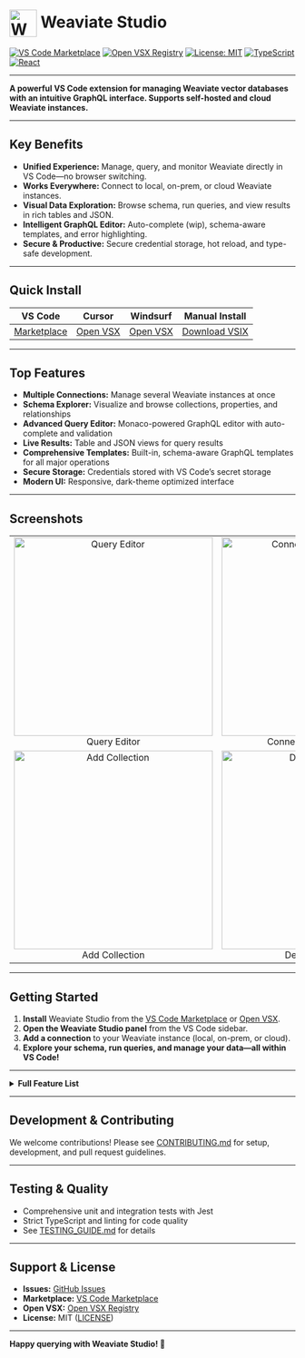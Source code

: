 # <img src="resources/weaviate-studio-color.png" alt="Weaviate Studio Logo" width="48" height="48" style="vertical-align:middle;"> Weaviate Studio

[![VS Code Marketplace](https://img.shields.io/badge/VS%20Code-Marketplace-blue?style=flat-square&logo=visual-studio-code)](https://marketplace.visualstudio.com/items?itemName=prasadmuley.weaviate-studio)
[![Open VSX Registry](https://img.shields.io/badge/Open%20VSX-Registry-purple?style=flat-square&logo=eclipse-ide)](https://open-vsx.org/extension/prasadmuley/weaviate-studio)
[![License: MIT](https://img.shields.io/badge/License-MIT-yellow.svg?style=flat-square)](https://opensource.org/licenses/MIT)
[![TypeScript](https://img.shields.io/badge/TypeScript-007ACC?style=flat-square&logo=typescript&logoColor=white)](https://www.typescriptlang.org/)
[![React](https://img.shields.io/badge/React-20232A?style=flat-square&logo=react&logoColor=61DAFB)](https://reactjs.org/)

---

**A powerful VS Code extension for managing Weaviate vector databases with an intuitive GraphQL 
interface. Supports self-hosted and cloud Weaviate instances.**

---

## Key Benefits

- **Unified Experience:** Manage, query, and monitor Weaviate directly in VS Code—no browser switching.
- **Works Everywhere:** Connect to local, on-prem, or cloud Weaviate instances.
- **Visual Data Exploration:** Browse schema, run queries, and view results in rich tables and JSON.
- **Intelligent GraphQL Editor:** Auto-complete (wip), schema-aware templates, and error highlighting.
- **Secure & Productive:** Secure credential storage, hot reload, and type-safe development.

---

## Quick Install

| **VS Code** | **Cursor** | **Windsurf** | **Manual Install** |
|-------------|------------|--------------|-------------------|
| [Marketplace](https://marketplace.visualstudio.com/items?itemName=prasadmuley.weaviate-studio) | [Open VSX](https://open-vsx.org/extension/prasadmuley/weaviate-studio) | [Open VSX](https://open-vsx.org/extension/prasadmuley/weaviate-studio) | [Download VSIX](https://github.com/muleyprasad/weaviate-studio/releases) |

---

## Top Features

- **Multiple Connections:** Manage several Weaviate instances at once
- **Schema Explorer:** Visualize and browse collections, properties, and relationships
- **Advanced Query Editor:** Monaco-powered GraphQL editor with auto-complete and validation
- **Live Results:** Table and JSON views for query results
- **Comprehensive Templates:** Built-in, schema-aware GraphQL templates for all major operations
- **Secure Storage:** Credentials stored with VS Code’s secret storage
- **Modern UI:** Responsive, dark-theme optimized interface

---

## Screenshots

<table>
  <tr>
    <td align="center"><img src="docs/images/query-editor.png" alt="Query Editor" width="350"/><br/>Query Editor</td>
    <td align="center"><img src="docs/images/connections.png" alt="Connection Management" width="350"/><br/>Connection Management</td>
  </tr>
  <tr>
    <td align="center"><img src="docs/images/add-collection.png" alt="Add Collection" width="350"/><br/>Add Collection</td>
    <td align="center"><img src="docs/images/detailed-schema.png" alt="Detailed Schema" width="350"/><br/>Detailed Schema</td>
  </tr>
</table>

---

## Getting Started

1. **Install** Weaviate Studio from the [VS Code Marketplace](https://marketplace.visualstudio.com/items?itemName=prasadmuley.weaviate-studio) or [Open VSX](https://open-vsx.org/extension/prasadmuley/weaviate-studio).
2. **Open the Weaviate Studio panel** from the VS Code sidebar.
3. **Add a connection** to your Weaviate instance (local, on-prem, or cloud).
4. **Explore your schema, run queries, and manage your data—all within VS Code!**

---
<details>
<summary><strong>Full Feature List</strong></summary>

### Connection Management
- Connect to multiple Weaviate instances simultaneously
- Secure credential storage with VS Code's built-in secret storage
- Connection health monitoring and automatic reconnection

### Data Visualization
- Table view: Flattened, readable tables for nested JSON
- JSON view: Syntax-highlighted, collapsible JSON viewer
- Schema explorer: Interactive browsing of your Weaviate schema
- Real-time results: Live query execution with instant feedback

### GraphQL Editor
- Monaco Editor with full GraphQL syntax support
- Auto-completion and context-aware suggestions
- Schema-aware query generation
- Real-time validation and error highlighting
- Enhanced query templates for all major Weaviate operations
- Reference field support and type-safe generation

### Schema Management
- Browse collections and their properties
- View detailed schema information, data types, and relationships
- Support for cross-references and nested object structures
- Visual representation of your data model

### Tree View
- Connection-level: Server info, cluster health, modules, collections overview
- Collection-level: Properties, vector config, indexes, statistics, sharding, replication

### Schema Analysis
- Enhanced schema viewer with overview, properties, raw JSON, API equivalents, and creation scripts

### Developer Experience
- Hot reload for instant updates
- Full TypeScript support
- Modern, responsive UI

### Query Templates
- Core: Basic Get, Vector Search, Semantic Search, Hybrid Search
- Advanced: Filter, Aggregation, Relationship, Sort, Explore
- Schema-aware, type-safe, and educational templates

</details>

---

## Development & Contributing

We welcome contributions! Please see [CONTRIBUTING.md](CONTRIBUTING.md) for setup, development, and pull request guidelines.

---

## Testing & Quality

- Comprehensive unit and integration tests with Jest
- Strict TypeScript and linting for code quality
- See [TESTING_GUIDE.md](TESTING_GUIDE.md) for details

---

## Support & License

- **Issues:** [GitHub Issues](https://github.com/muleyprasad/weaviate-studio/issues)
- **Marketplace:** [VS Code Marketplace](https://marketplace.visualstudio.com/items?itemName=prasadmuley.weaviate-studio)
- **Open VSX:** [Open VSX Registry](https://open-vsx.org/extension/prasadmuley/weaviate-studio)
- **License:** MIT ([LICENSE](LICENSE))

---

**Happy querying with Weaviate Studio! 🚀**
